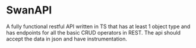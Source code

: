 # SwanAPI
A fully functional restful API written in TS that has at least 1 object type and has endpoints for all the basic CRUD operators in REST. The api should accept the data in json and have instrumentation.
